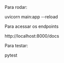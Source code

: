 Para rodar: 

uvicorn main:app --reload

Para acessar os endpoints

http://localhost:8000/docs

Para testar:

pytest
